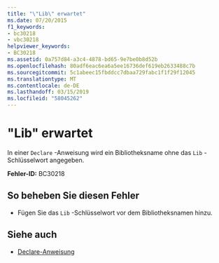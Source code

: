 ```yaml
---
title: "\"Lib\" erwartet"
ms.date: 07/20/2015
f1_keywords:
- bc30218
- vbc30218
helpviewer_keywords:
- BC30218
ms.assetid: 0a757d84-a3c4-4878-bd65-9e7be0b8d52b
ms.openlocfilehash: 80adf6eac6ea6a5ee16736def619eb2633488c7b
ms.sourcegitcommit: 5c1abeec15fbddcc7dbaa729fabc1f1f29f12045
ms.translationtype: MT
ms.contentlocale: de-DE
ms.lasthandoff: 03/15/2019
ms.locfileid: "58045262"
---
```

# <a name="lib-expected"></a>"Lib" erwartet
In einer `Declare` -Anweisung wird ein Bibliotheksname ohne das `Lib` -Schlüsselwort angegeben.  
  
 **Fehler-ID:** BC30218  
  
## <a name="to-correct-this-error"></a>So beheben Sie diesen Fehler  
  
-   Fügen Sie das `Lib` -Schlüsselwort vor dem Bibliotheksnamen hinzu.  
  
## <a name="see-also"></a>Siehe auch

- [Declare-Anweisung](../../visual-basic/language-reference/statements/declare-statement.md)
